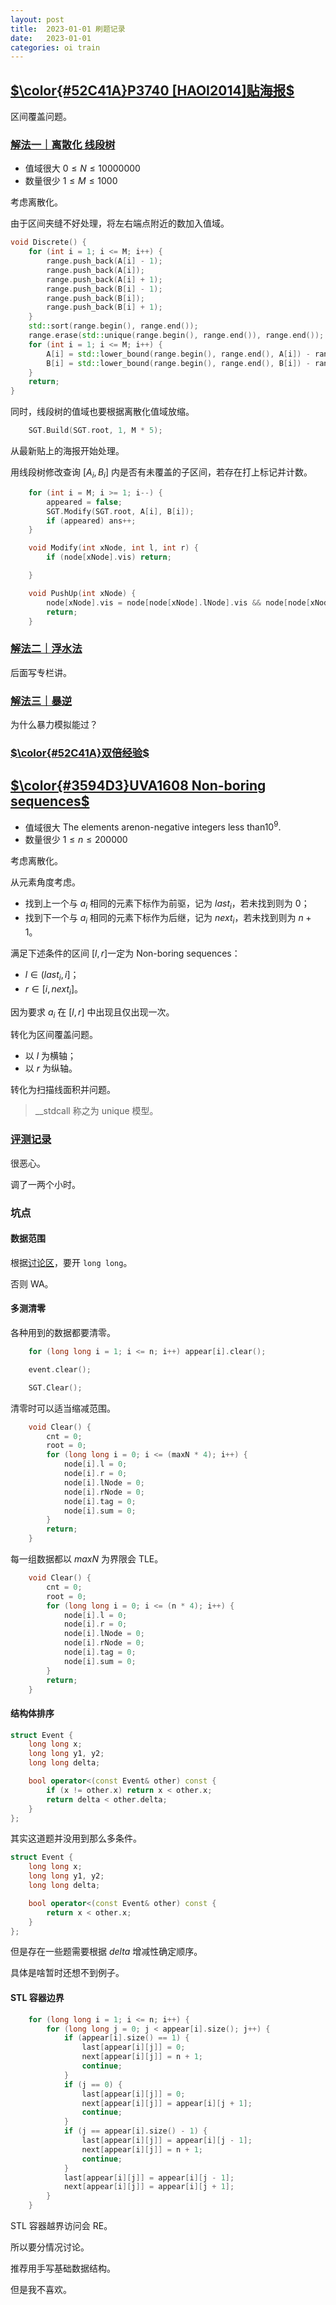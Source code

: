 ```yaml
---
layout: post
title:  2023-01-01 刷题记录
date:   2023-01-01
categories: oi train
---
```


## [$\color{#52C41A}P3740 [HAOI2014]贴海报$](https://www.luogu.com.cn/problem/P3740)

区间覆盖问题。

### [解法一｜离散化 线段树](https://www.luogu.com.cn/record/98426636)

* 值域很大 $0 \le N \le 10000000$
* 数量很少 $1 \le M \le 1000$

考虑离散化。

由于区间夹缝不好处理，将左右端点附近的数加入值域。

```cpp
void Discrete() {
    for (int i = 1; i <= M; i++) {
        range.push_back(A[i] - 1);
        range.push_back(A[i]);
        range.push_back(A[i] + 1);
        range.push_back(B[i] - 1);
        range.push_back(B[i]);
        range.push_back(B[i] + 1);
    }
    std::sort(range.begin(), range.end());
    range.erase(std::unique(range.begin(), range.end()), range.end());
    for (int i = 1; i <= M; i++) {
        A[i] = std::lower_bound(range.begin(), range.end(), A[i]) - range.begin();
        B[i] = std::lower_bound(range.begin(), range.end(), B[i]) - range.begin();
    }
    return;
}
```

同时，线段树的值域也要根据离散化值域放缩。

```cpp
    SGT.Build(SGT.root, 1, M * 5);
```

从最新贴上的海报开始处理。

用线段树修改查询 $[A_i, B_i]$ 内是否有未覆盖的子区间，若存在打上标记并计数。

```cpp
    for (int i = M; i >= 1; i--) {
        appeared = false;
        SGT.Modify(SGT.root, A[i], B[i]);
        if (appeared) ans++;
    }
```

```cpp
    void Modify(int xNode, int l, int r) {
        if (node[xNode].vis) return;

    }
```

```cpp
    void PushUp(int xNode) {
        node[xNode].vis = node[node[xNode].lNode].vis && node[node[xNode].rNode].vis;
        return;
    }
```

### [解法二｜浮水法](https://www.luogu.com.cn/record/98419086)

后面写专栏讲。

### [解法三｜暴逆](https://www.luogu.com.cn/record/98417841)

为什么暴力模拟能过？

### [$\color{#52C41A}双倍经验$](https://www.luogu.com.cn/problem/UVA10587)

## [$\color{#3594D3}UVA1608 Non-boring sequences$](https://www.luogu.com.cn/problem/UVA1608)

* 值域很大 $\text{The elements arenon-negative integers less than} 10^9.$
* 数量很少 $1 \le n \le 200000$

考虑离散化。

从元素角度考虑。

* 找到上一个与 $a_i$ 相同的元素下标作为前驱，记为 $last_i$，若未找到则为 $0$；
* 找到下一个与 $a_i$ 相同的元素下标作为后继，记为 $next_i$，若未找到则为 $n + 1$。

满足下述条件的区间 $[l, r]$一定为 $\text{Non-boring sequences}$：
* $l \in (last_i, i]$；
* $r \in [i, next_i]$。

因为要求 $a_i$ 在 $[l, r]$ 中出现且仅出现一次。

转化为区间覆盖问题。

* 以 $l$ 为横轴；
* 以 $r$ 为纵轴。

转化为扫描线面积并问题。

> __stdcall 称之为 $\text{unique}$ 模型。

### [评测记录](https://www.luogu.com.cn/record/98444846)

很恶心。

调了一两个小时。

### 坑点

#### 数据范围

根据[讨论区](https://www.luogu.com.cn/discuss/34178)，要开 `long long`。

否则 $\text{WA}$。

#### 多测清零

各种用到的数据都要清零。

```cpp
    for (long long i = 1; i <= n; i++) appear[i].clear();
```

```cpp
    event.clear();
```

```cpp
    SGT.Clear();
```

清零时可以适当缩减范围。

```cpp
    void Clear() {
        cnt = 0;
        root = 0;
        for (long long i = 0; i <= (maxN * 4); i++) {
            node[i].l = 0;
            node[i].r = 0;
            node[i].lNode = 0;
            node[i].rNode = 0;
            node[i].tag = 0;
            node[i].sum = 0;
        }
        return;
    }
```

每一组数据都以 $maxN$ 为界限会 $\text{TLE}$。

```cpp
    void Clear() {
        cnt = 0;
        root = 0;
        for (long long i = 0; i <= (n * 4); i++) {
            node[i].l = 0;
            node[i].r = 0;
            node[i].lNode = 0;
            node[i].rNode = 0;
            node[i].tag = 0;
            node[i].sum = 0;
        }
        return;
    }
```

#### 结构体排序

```cpp
struct Event {
    long long x;
    long long y1, y2;
    long long delta;

    bool operator<(const Event& other) const {
        if (x != other.x) return x < other.x;
        return delta < other.delta;
    }
};
```

其实这道题并没用到那么多条件。

```cpp
struct Event {
    long long x;
    long long y1, y2;
    long long delta;

    bool operator<(const Event& other) const {
        return x < other.x;
    }
};
```

但是存在一些题需要根据 $delta$ 增减性确定顺序。

具体是啥暂时还想不到例子。

#### $\text{STL}$ 容器边界

```cpp
    for (long long i = 1; i <= n; i++) {
        for (long long j = 0; j < appear[i].size(); j++) {
            if (appear[i].size() == 1) {
                last[appear[i][j]] = 0;
                next[appear[i][j]] = n + 1;
                continue;
            }
            if (j == 0) {
                last[appear[i][j]] = 0;
                next[appear[i][j]] = appear[i][j + 1];
                continue;
            }
            if (j == appear[i].size() - 1) {
                last[appear[i][j]] = appear[i][j - 1];
                next[appear[i][j]] = n + 1;
                continue;
            }
            last[appear[i][j]] = appear[i][j - 1];
            next[appear[i][j]] = appear[i][j + 1];
        }
    }
```

$\text{STL}$ 容器越界访问会 $\text{RE}$。

所以要分情况讨论。

推荐用手写基础数据结构。

但是我不喜欢。